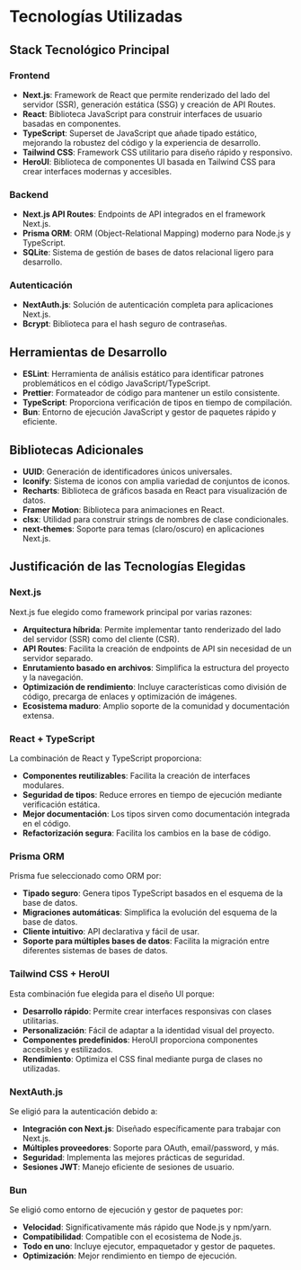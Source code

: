 # Tecnologías Utilizadas

## Stack Tecnológico Principal

### Frontend
- **Next.js**: Framework de React que permite renderizado del lado del servidor (SSR), generación estática (SSG) y creación de API Routes.
- **React**: Biblioteca JavaScript para construir interfaces de usuario basadas en componentes.
- **TypeScript**: Superset de JavaScript que añade tipado estático, mejorando la robustez del código y la experiencia de desarrollo.
- **Tailwind CSS**: Framework CSS utilitario para diseño rápido y responsivo.
- **HeroUI**: Biblioteca de componentes UI basada en Tailwind CSS para crear interfaces modernas y accesibles.

### Backend
- **Next.js API Routes**: Endpoints de API integrados en el framework Next.js.
- **Prisma ORM**: ORM (Object-Relational Mapping) moderno para Node.js y TypeScript.
- **SQLite**: Sistema de gestión de bases de datos relacional ligero para desarrollo.

### Autenticación
- **NextAuth.js**: Solución de autenticación completa para aplicaciones Next.js.
- **Bcrypt**: Biblioteca para el hash seguro de contraseñas.

## Herramientas de Desarrollo

- **ESLint**: Herramienta de análisis estático para identificar patrones problemáticos en el código JavaScript/TypeScript.
- **Prettier**: Formateador de código para mantener un estilo consistente.
- **TypeScript**: Proporciona verificación de tipos en tiempo de compilación.
- **Bun**: Entorno de ejecución JavaScript y gestor de paquetes rápido y eficiente.

## Bibliotecas Adicionales

- **UUID**: Generación de identificadores únicos universales.
- **Iconify**: Sistema de iconos con amplia variedad de conjuntos de iconos.
- **Recharts**: Biblioteca de gráficos basada en React para visualización de datos.
- **Framer Motion**: Biblioteca para animaciones en React.
- **clsx**: Utilidad para construir strings de nombres de clase condicionales.
- **next-themes**: Soporte para temas (claro/oscuro) en aplicaciones Next.js.

## Justificación de las Tecnologías Elegidas

### Next.js
Next.js fue elegido como framework principal por varias razones:
- **Arquitectura híbrida**: Permite implementar tanto renderizado del lado del servidor (SSR) como del cliente (CSR).
- **API Routes**: Facilita la creación de endpoints de API sin necesidad de un servidor separado.
- **Enrutamiento basado en archivos**: Simplifica la estructura del proyecto y la navegación.
- **Optimización de rendimiento**: Incluye características como división de código, precarga de enlaces y optimización de imágenes.
- **Ecosistema maduro**: Amplio soporte de la comunidad y documentación extensa.

### React + TypeScript
La combinación de React y TypeScript proporciona:
- **Componentes reutilizables**: Facilita la creación de interfaces modulares.
- **Seguridad de tipos**: Reduce errores en tiempo de ejecución mediante verificación estática.
- **Mejor documentación**: Los tipos sirven como documentación integrada en el código.
- **Refactorización segura**: Facilita los cambios en la base de código.

### Prisma ORM
Prisma fue seleccionado como ORM por:
- **Tipado seguro**: Genera tipos TypeScript basados en el esquema de la base de datos.
- **Migraciones automáticas**: Simplifica la evolución del esquema de la base de datos.
- **Cliente intuitivo**: API declarativa y fácil de usar.
- **Soporte para múltiples bases de datos**: Facilita la migración entre diferentes sistemas de bases de datos.

### Tailwind CSS + HeroUI
Esta combinación fue elegida para el diseño UI porque:
- **Desarrollo rápido**: Permite crear interfaces responsivas con clases utilitarias.
- **Personalización**: Fácil de adaptar a la identidad visual del proyecto.
- **Componentes predefinidos**: HeroUI proporciona componentes accesibles y estilizados.
- **Rendimiento**: Optimiza el CSS final mediante purga de clases no utilizadas.

### NextAuth.js
Se eligió para la autenticación debido a:
- **Integración con Next.js**: Diseñado específicamente para trabajar con Next.js.
- **Múltiples proveedores**: Soporte para OAuth, email/password, y más.
- **Seguridad**: Implementa las mejores prácticas de seguridad.
- **Sesiones JWT**: Manejo eficiente de sesiones de usuario.

### Bun
Se eligió como entorno de ejecución y gestor de paquetes por:
- **Velocidad**: Significativamente más rápido que Node.js y npm/yarn.
- **Compatibilidad**: Compatible con el ecosistema de Node.js.
- **Todo en uno**: Incluye ejecutor, empaquetador y gestor de paquetes.
- **Optimización**: Mejor rendimiento en tiempo de ejecución.
